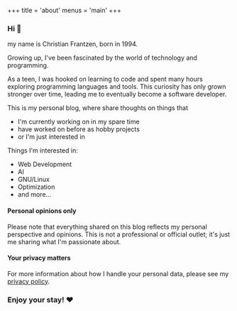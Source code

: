+++
title = 'about'
menus = 'main'
+++

### Hi :wave:

my name is Christian Frantzen, born in 1994.

Growing up, I've been fascinated by the world of technology and programming.

As a teen, I was hooked on learning to code and spent many hours exploring programming languages and tools.
This curiosity has only grown stronger over time, leading me to eventually become a software developer.

This is my personal blog, where share thoughts on things that
- I'm currently working on in my spare time
- have worked on before as hobby projects
- or I'm just interested in

Things I'm interested in:
- Web Development
- AI
- GNU/Linux
- Optimization
- and more...

#### Personal opinions only

Please note that everything shared on this blog reflects my personal perspective and opinions. This is not a professional or official outlet; it's just me sharing what I'm passionate about.

#### Your privacy matters

For more information about how I handle your personal data,
please see my [privacy policy](/privacy).

### Enjoy your stay! :heart:
